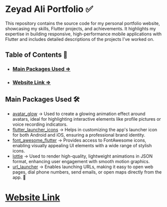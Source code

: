 # Zeyad Ali Portfolio ✅

This repository contains the source code for my personal portfolio website, showcasing my skills, Flutter projects, and achievements. It highlights my expertise in building responsive, high-performance mobile applications with Flutter and includes detailed descriptions of the projects I've worked on.

## Table of Contents 📑

- ### [Main Packages Used =>](#main-packages-used)
- ### [Website Link =>](#website-link)

## Main Packages Used 🛠

- [avatar_glow](https://pub.dev/packages/avatar_glow) -> Used to create a glowing animation effect around avatars, ideal for highlighting interactive elements like profile pictures or voice recording indicators.
- [flutter_launcher_icons](https://pub.dev/packages/flutter_launcher_icons) -> Helps in customizing the app's launcher icon for both Android and iOS, ensuring a professional brand identity.
- [font_awesome_flutter](https://pub.dev/packages/font_awesome_flutter) -> Provides access to FontAwesome icons, enabling visually appealing UI elements with a wide range of stylish icons.
- [lottie](https://pub.dev/packages/lottie) -> Used to render high-quality, lightweight animations in JSON format, enhancing user engagement with smooth motion graphics.
- [url_launcher](https://pub.dev/packages/url_launcher) -> Enables launching URLs, making it easy to open web pages, dial phone numbers, send emails, or open maps directly from the app. 🚀

# [Website Link](https://zeyadali06.github.io/Zeyad-Ali-Portfolio/)
